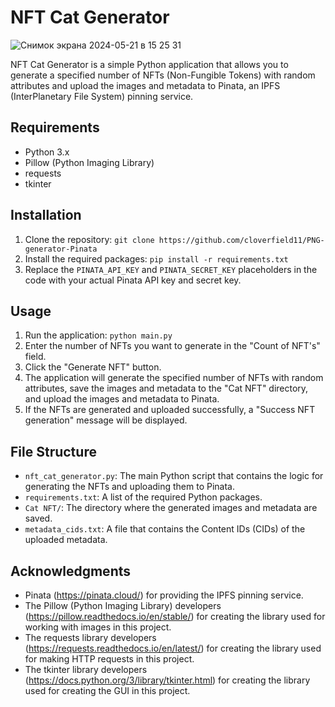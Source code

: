 NFT Cat Generator
================

![Снимок экрана 2024-05-21 в 15 25 31](https://github.com/cloverfield11/PNG-generator-Pinata/assets/130602166/75875d99-ac3d-4eda-8439-69bd61c7bc97) 

NFT Cat Generator is a simple Python application that allows you to generate a specified number of NFTs (Non-Fungible Tokens) with random attributes and upload the images and metadata to Pinata, an IPFS (InterPlanetary File System) pinning service.

Requirements
------------

* Python 3.x
* Pillow (Python Imaging Library)
* requests
* tkinter

Installation
------------

1. Clone the repository: `git clone https://github.com/cloverfield11/PNG-generator-Pinata`
2. Install the required packages: `pip install -r requirements.txt`
3. Replace the `PINATA_API_KEY` and `PINATA_SECRET_KEY` placeholders in the code with your actual Pinata API key and secret key.

Usage
-----

1. Run the application: `python main.py`
2. Enter the number of NFTs you want to generate in the "Count of NFT's" field.
3. Click the "Generate NFT" button.
4. The application will generate the specified number of NFTs with random attributes, save the images and metadata to the "Cat NFT" directory, and upload the images and metadata to Pinata.
5. If the NFTs are generated and uploaded successfully, a "Success NFT generation" message will be displayed.

File Structure
---------------

* `nft_cat_generator.py`: The main Python script that contains the logic for generating the NFTs and uploading them to Pinata.
* `requirements.txt`: A list of the required Python packages.
* `Cat NFT/`: The directory where the generated images and metadata are saved.
* `metadata_cids.txt`: A file that contains the Content IDs (CIDs) of the uploaded metadata.

Acknowledgments
---------------

* Pinata (<https://pinata.cloud/>) for providing the IPFS pinning service.
* The Pillow (Python Imaging Library) developers (<https://pillow.readthedocs.io/en/stable/>) for creating the library used for working with images in this project.
* The requests library developers (<https://requests.readthedocs.io/en/latest/>) for creating the library used for making HTTP requests in this project.
* The tkinter library developers (<https://docs.python.org/3/library/tkinter.html>) for creating the library used for creating the GUI in this project.
